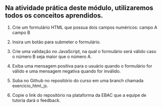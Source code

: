 ## Na atividade prática deste módulo, utilizaremos todos os conceitos aprendidos.

1. Crie um formulário HTML que possua dois campos numéricos:
campo A
campo B

2. Insira um botão para submeter o formulário.

3. Crie uma validação no JavaScript, na qual o formulário será válido caso o número B seja maior que o número A.

4. Exiba uma mensagem positiva para o usuário quando o formulário for válido e uma mensagem negativa quando for inválido.

5. Suba no Github no repositório do curso em uma branch chamada exercicio_html_js.

6. Copie o link do repositório na plataforma da EBAC que a equipe de tutoria dará o feedback.
